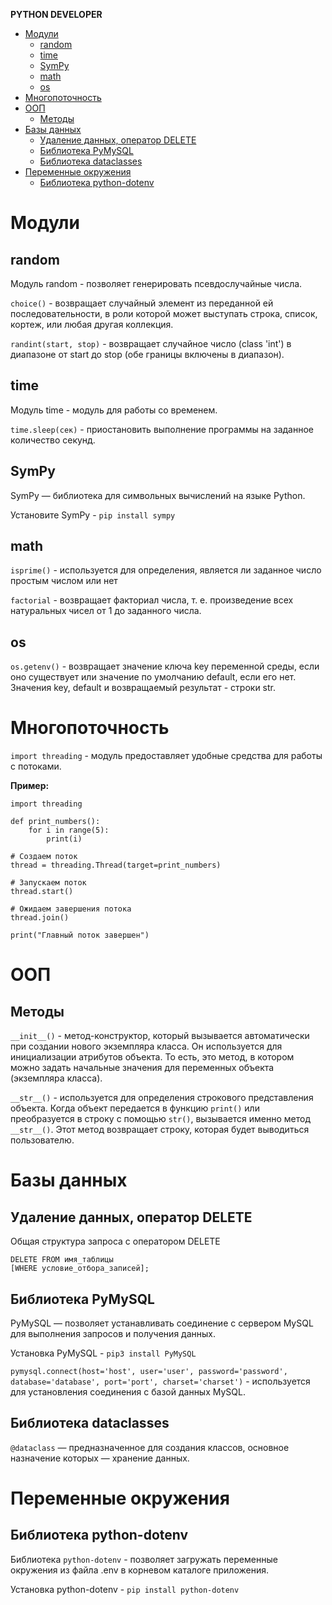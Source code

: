**PYTHON DEVELOPER**


- [Модули](#модули)
  - [random](#random)
  - [time](#time)
  - [SymPy](#sympy)
  - [math](#math)
  - [os](#os)
- [Многопоточность](#многопоточность)
- [ООП](#ооп)
  - [Методы](#методы)
- [Базы данных](#базы-данных)
  - [Удаление данных, оператор DELETE](#удаление-данных-оператор-delete)
  - [Библиотека PyMySQL](#библиотека-pymysql)
  - [Библиотека dataclasses](#библиотека-dataclasses)
- [Переменные окружения](#переменные-окружения)
  - [Библиотека python-dotenv](#библиотека-python-dotenv)

# Модули

## random
Модуль random - позволяет генерировать псевдослучайные числа.

`choice()` - возвращает случайный элемент из переданной ей последовательности, в роли которой может выступать строка, список, кортеж, или любая другая коллекция.

`randint(start, stop)` - возвращает случайное число (class 'int') в диапазоне от start до stop (обе границы включены в диапазон).

## time

Модуль time - модуль для работы со временем.

`time.sleep(сек)` - приостановить выполнение программы на заданное количество секунд.

## SymPy

SymPy — библиотека для символьных вычислений на языке Python.

Установите SymPy - `pip install sympy`

## math

`isprime()` - используется для определения, является ли заданное число простым числом или нет

`factorial` - возвращает факториал числа, т. е. произведение всех натуральных чисел от 1 до заданного числа.

## os

`os.getenv()` - возвращает значение ключа key переменной среды, если оно существует или значение по умолчанию default, если его нет. Значения key, default и возвращаемый результат - строки str.

# Многопоточность

`import threading` - модуль предоставляет удобные средства для работы с потоками.

**Пример:**
```
import threading

def print_numbers():
    for i in range(5):
        print(i)

# Создаем поток
thread = threading.Thread(target=print_numbers)

# Запускаем поток
thread.start()

# Ожидаем завершения потока
thread.join()

print("Главный поток завершен")
```

# ООП
## Методы

`__init__()` - метод-конструктор, который вызывается автоматически при создании нового экземпляра класса. Он используется для инициализации атрибутов объекта. То есть, это метод, в котором можно задать начальные значения для переменных объекта (экземпляра класса).

`__str__()` - используется для определения строкового представления объекта. Когда объект передается в функцию `print()` или преобразуется в строку с помощью `str()`, вызывается именно метод `__str__()`. Этот метод возвращает строку, которая будет выводиться пользователю.

# Базы данных
## Удаление данных, оператор DELETE

Общая структура запроса с оператором DELETE
```
DELETE FROM имя_таблицы
[WHERE условие_отбора_записей];
```

## Библиотека PyMySQL

PyMySQL — позволяет устанавливать соединение с сервером MySQL для выполнения запросов и получения данных.

Установка PyMySQL - `pip3 install PyMySQL`

`pymysql.connect(host='host', user='user', password='password', database='database', port='port', charset='charset')` - используется для установления соединения с базой данных MySQL.

## Библиотека dataclasses

`@dataclass` — предназначенное для создания классов, основное назначение которых — хранение данных.


# Переменные окружения
## Библиотека python-dotenv
Библиотека `python-dotenv` - позволяет загружать переменные окружения из файла .env в корневом каталоге приложения.

Установка python-dotenv - `pip install python-dotenv`
